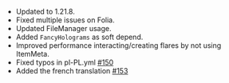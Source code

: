 - Updated to 1.21.8.
- Fixed multiple issues on Folia.
- Updated FileManager usage.
- Added `FancyHolograms` as soft depend.
- Improved performance interacting/creating flares by not using ItemMeta.
- Fixed typos in pl-PL.yml [#150](https://github.com/Crazy-Crew/CrazyEnvoys/pull/150)
- Added the french translation [#153](https://github.com/Crazy-Crew/CrazyEnvoys/pull/153)
